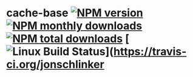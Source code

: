 # cache-base [![NPM version](https://img.shields.io/npm/v/cache-base.svg?style=flat)](https://www.npmjs.com/package/cache-base) [![NPM monthly downloads](https://img.shields.io/npm/dm/cache-base.svg?style=flat)](https://npmjs.org/package/cache-base) [![NPM total downloads](https://img.shields.io/npm/dt/cache-base.svg?style=flat)](https://npmjs.org/package/cache-base) [![Linux Build Status](https://img.shields.io/travis/jonschlinkert/cache-base.svg?style=flat&label=Travis)](https://travis-ci.org/jonschlinker
